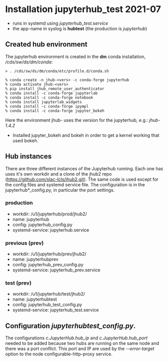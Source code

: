 
# Installation jupyterhub_test 2021-07

* runs in systemd using *jupyterhub_test.service*
* the app-name in syslog is **hubtest** (the production is *jupyterhub*)


## Created hub environment

The jupyterhub environment is created in the **dm** conda installation, _/cds/sw/ds/dm/conda_:

    > . /cds/sw/ds/dm/conda/etc/profile.d/conda.sh


```
% conda create -n jhub-<vers> -c conda-forge jupyterhub
% conda activate jhub-<vers>
% pip install jhub_remote_user_authenticator
% conda install -c conda-forge jupyterlab 
% conda install -c conda-forge notebook
% conda install jupyterlab_widgets
% conda install -c conda-forge ipympl
% conda install -c conda-forge jupyter_bokeh
```

Here the environment jhub-<vers> uses the version for the jupyterhub, e.g.: _jhub-1.4.2_ 


* Installed jupyter_bokeh and bokeh in order to get a kernel working that used bokeh.


## Hub instances 

There are three different instances of the Jupyterhub running. Each one has uses it's own workdir and a clone of the 
jhub2 repo (https://github.com/slac-lcls/jhub2.git). The same code is used except for the config files and systemd 
service file. The configuration is in the jupyterhub*_config.py, in particular the port settings.

### production

* workdir: /u1/jupyterhub/prod/jhub2/
* name: jupyterhub
* config: jupyterhub_config.py
* systemd-service: jupyterhub.service

### previous (prev)

* workdir: /u1/jupyterhub/prev/jhub2/
* name: jupyterhubprev
* config: jupyterhub_prev_config.py
* systemd-service: jupyterhub_prev.service

### test (prev)

* workdir: /u1/jupyterhub/test/jhub2/
* name: jupyterhubtest
* config: jupyterhub_test_config.py
* systemd-service: jupyterhub_test.service


## Configuration *jupyterhubtest_config.py*. 

The configurations *c.JupyterHub.hub_ip* and *c.JupyterHub.hub_port* needed to be added because two 
hubs are running on the same node and there was a port conflict. This port and IP are used by the 
*--error-target* option to the node configurable-http-proxy service.


